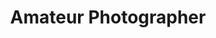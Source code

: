 ---
layout: default
title: Amateur Photographer
year: 2019
size: col-md-8
thumb: "/assets/projects/amateur_photographer/thumb.png"
---